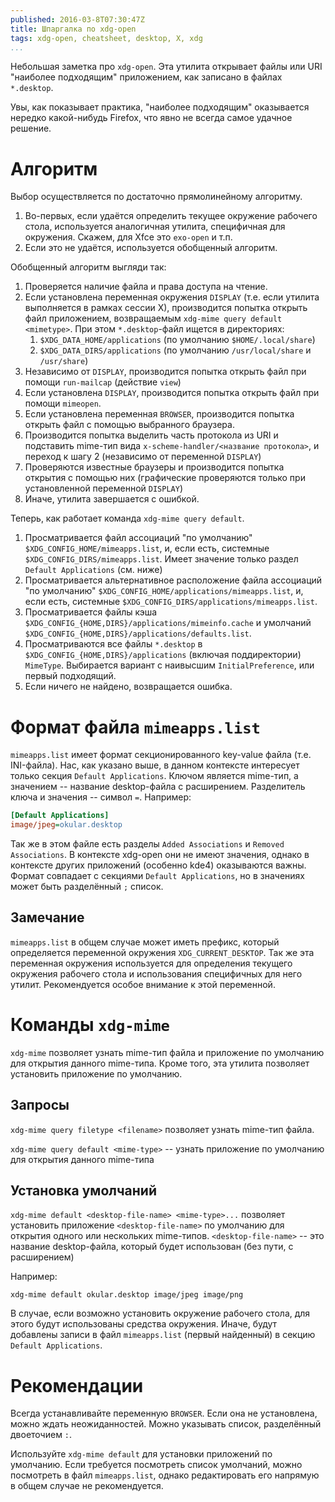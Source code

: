 ```yaml
---
published: 2016-03-8T07:30:47Z
title: Шпаргалка по xdg-open
tags: xdg-open, cheatsheet, desktop, X, xdg
...
```


Небольшая заметка про `xdg-open`. Эта утилита открывает файлы или URI "наиболее подходящим" приложением, как записано в файлах `*.desktop`.

Увы, как показывает практика, "наиболее подходящим" оказывается нередко какой-нибудь Firefox, что явно не всегда самое удачное решение.

<!--MORE-->

# Алгоритм

Выбор осуществляется по достаточно прямолинейному алгоритму.

1. Во-первых, если удаётся определить текущее окружение рабочего стола, используется аналогичная утилита, специфичная для окружения. Скажем, для Xfce это `exo-open` и т.п.
2. Если это не удаётся, используется обобщенный алгоритм.

Обобщенный алгоритм выгляди так:

1. Проверяется наличие файла и права доступа на чтение.
2. Если установлена переменная окружения `DISPLAY` (т.е. если утилита выполняется в рамках сессии X), производится попытка открыть файл приложением, возвращаемым `xdg-mime query default <mimetype>`. При этом `*.desktop`-файл ищется в директориях:
    1. `$XDG_DATA_HOME/applications` (по умолчанию `$HOME/.local/share`)
    2. `$XDG_DATA_DIRS/applications` (по умолчанию `/usr/local/share` и `/usr/share`)
3. Независимо от `DISPLAY`, производится попытка открыть файл при помощи `run-mailcap` (действие `view`)
4. Если установлена `DISPLAY`, производится попытка открыть файл при помощи `mimeopen`.
5. Если установлена переменная `BROWSER`, производится попытка открыть файл с помощью выбранного браузера.
6. Производится попытка выделить часть протокола из URI и подставить mime-тип вида `x-scheme-handler/<название протокола>`, и переход к шагу 2 (независимо от переменной `DISPLAY`)
7. Проверяются известные браузеры и производится попытка открытия с помощью них (графические проверяются только при установленной переменной `DISPLAY`)
8. Иначе, утилита завершается с ошибкой.

Теперь, как работает команда `xdg-mime query default`.

1. Просматривается файл ассоциаций "по умолчанию" `$XDG_CONFIG_HOME/mimeapps.list`, и, если есть, системные `$XDG_CONFIG_DIRS/mimeapps.list`. Имеет значение только раздел `Default Applications` (см. ниже)
2. Просматривается альтернативное расположение файла ассоциаций "по умолчанию" `$XDG_CONFIG_HOME/applications/mimeapps.list`, и, если есть, системные `$XDG_CONFIG_DIRS/applications/mimeapps.list`.
3. Просматривается файлы кэша `$XDG_CONFIG_{HOME,DIRS}/applications/mimeinfo.cache` и умолчаний `$XDG_CONFIG_{HOME,DIRS}/applications/defaults.list`.
4. Просматриваются все файлы `*.desktop` в  `$XDG_CONFIG_{HOME,DIRS}/applications` (включая поддиректории) `MimeType`. Выбирается вариант с наивысшим `InitialPreference`, или первый подходящий.
5. Если ничего не найдено, возвращается ошибка.

# Формат файла `mimeapps.list`

`mimeapps.list` имеет формат секционированного key-value файла (т.е. INI-файла). Нас, как указано выше, в данном контексте интересует только секция `Default Applications`. Ключом является mime-тип, а значением -- название desktop-файла с расширением. Разделитель ключа и значения -- символ `=`. Например:

```ini
[Default Applications]
image/jpeg=okular.desktop
```

Так же в этом файле есть разделы `Added Associations` и `Removed Associations`. В контексте xdg-open они не имеют значения, однако в контексте других приложений (особенно kde4) оказываются важны. Формат совпадает с секциями `Default Applications`, но в значениях может быть разделённый `;` список.

## Замечание

`mimeapps.list` в общем случае может иметь префикс, который определяется переменной окружения `XDG_CURRENT_DESKTOP`. Так же эта переменная окружения используется для определения текущего окружения рабочего стола и использования специфичных для него утилит. Рекомендуется особое внимание к этой переменной.

# Команды `xdg-mime`

`xdg-mime` позволяет узнать mime-тип файла и приложение по умолчанию для открытия данного mime-типа. Кроме того, эта утилита позволяет установить приложение по умолчанию.

## Запросы

`xdg-mime query filetype <filename>` позволяет узнать mime-тип файла.

`xdg-mime query default <mime-type>` -- узнать приложение по умолчанию для открытия данного mime-типа

## Установка умолчаний

`xdg-mime default <desktop-file-name> <mime-type>...` позволяет установить приложение `<desktop-file-name>` по умолчанию для открытия одного или нескольких mime-типов. `<desktop-file-name>` -- это название desktop-файла, который будет использован (без пути, с расширением)

Например:

```
xdg-mime default okular.desktop image/jpeg image/png
```

В случае, если возможно установить окружение рабочего стола, для этого будут использованы средства окружения. Иначе, будут добавлены записи в файл `mimeapps.list` (первый найденный) в секцию `Default Applications`.

# Рекомендации

Всегда устанавливайте переменную `BROWSER`. Если она не установлена, можно ждать неожиданностей. Можно указывать список, разделённый двоеточием `:`.

Используйте `xdg-mime default` для установки приложений по умолчанию. Если требуется посмотреть список умолчаний, можно посмотреть в файл `mimeapps.list`, однако редактировать его напрямую в общем случае не рекомендуется.
